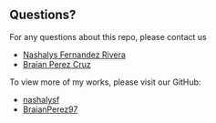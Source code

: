 ## Questions?
For any questions about this repo, please contact us
* [Nashalys Fernandez Rivera](mailto:nashalysf@gmail.com)
* [Braian Perez Cruz](mailto:bsj2025@hotmail.com)

To view more of my works, please visit our GitHub: 
* [nashalysf](https://github.com/nashalysf)
* [BraianPerez97](https://github.com/BraianPerez97)

